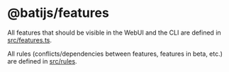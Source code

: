 # @batijs/features

All features that should be visible in the WebUI and the CLI are defined in [src/features.ts](src/features.ts).

All rules (conflicts/dependencies between features, features in beta, etc.) are defined in [src/rules](src/rules).

